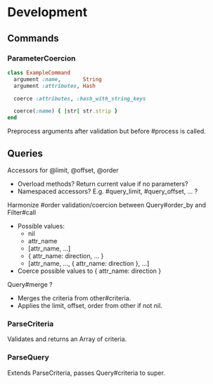 # Development

## Commands

### ParameterCoercion

```ruby
class ExampleCommand
  argument :name,       String
  argument :attributes, Hash

  coerce :attributes, :hash_with_string_keys

  coerce(:name) { |str| str.strip }
end
```

Preprocess arguments after validation but before #process is called.

## Queries

Accessors for @limit, @offset, @order
  - Overload methods? Return current value if no parameters?
  - Namespaced accessors? E.g. #query_limit, #query_offset, ... ?

Harmonize #order validation/coercion between Query#order_by and Filter#call
  - Possible values:
    - nil
    - attr_name
    - [attr_name, ...]
    - { attr_name: direction, ... }
    - [attr_name, ..., { attr_name: direction }, ...]
  - Coerce possible values to { attr_name: direction }

Query#merge ?
  - Merges the criteria from other#criteria.
  - Applies the limit, offset, order from other if not nil.

### ParseCriteria

Validates and returns an Array of criteria.

### ParseQuery

Extends ParseCriteria, passes Query#criteria to super.
